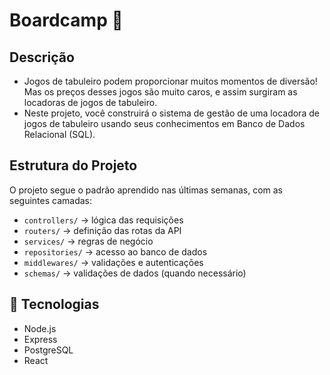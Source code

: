 # Boardcamp 🎲

## Descrição
- Jogos de tabuleiro podem proporcionar muitos momentos de diversão! Mas os preços desses jogos são muito caros, e assim surgiram as locadoras de jogos de tabuleiro.
- Neste projeto, você construirá o sistema de gestão de uma locadora de jogos de tabuleiro usando seus conhecimentos em Banco de Dados Relacional (SQL).

## Estrutura do Projeto
O projeto segue o padrão aprendido nas últimas semanas, com as seguintes camadas:

- `controllers/` → lógica das requisições
- `routers/` → definição das rotas da API
- `services/` → regras de negócio
- `repositories/` → acesso ao banco de dados
- `middlewares/` → validações e autenticações
- `schemas/` → validações de dados (quando necessário)

## 🚀 Tecnologias
- Node.js
- Express
- PostgreSQL
- React
